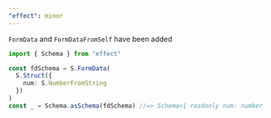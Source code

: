 ```yaml
---
"effect": minor
---
```


`FormData` and `FormDataFromSelf` have been added

```ts
import { Schema } from "effect"

const fdSchema = S.FormData(
  S.Struct({
    num: S.NumberFromString
  })
)
const _ = Schema.asSchema(fdSchema) //=> Schema<{ readonly num: number }, FormData>
```

